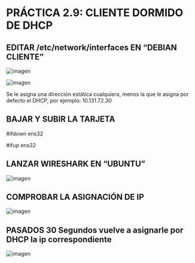 # PRÁCTICA 2.9: CLIENTE    DORMIDO DE DHCP

## EDITAR /etc/network/interfaces EN “DEBIAN CLIENTE”

![imagen](https://github.com/user-attachments/assets/89c16078-5328-4ed5-9dce-49c0f3053afd)

![imagen](https://github.com/user-attachments/assets/b42d80a3-9b8d-441c-8070-950e4e9ed66f)

Se le asigna una dirección estática cualquiera, menos la que le asigna por defecto el DHCP, por ejemplo: 10.131.72.30


## BAJAR Y SUBIR LA TARJETA
  #ifdown ens32
  
  #ifup ens32

## LANZAR WIRESHARK EN “UBUNTU”

![imagen](https://github.com/user-attachments/assets/6eb38f15-02c9-4e6b-ad6e-b7a34abdf604)


## COMPROBAR LA ASIGNACIÓN DE IP

![imagen](https://github.com/user-attachments/assets/066d86bd-bad8-406a-ab69-d2ed5b38033f)

## PASADOS 30 Segundos vuelve a asignarle por DHCP la ip correspondiente

![imagen](https://github.com/user-attachments/assets/7c99c794-f505-4e87-864a-2d2ab3f29004)
